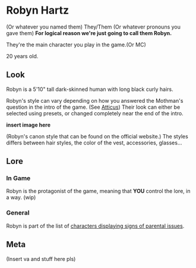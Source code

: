 # Robyn Hartz
(Or whatever you named them)
They/Them (Or whatever pronouns you gave them)
**For logical reason we're just going to call them Robyn.**

They're the main character you play in the game.(Or MC)

20 years old.

## Look
Robyn is a 5'10" tall dark-skinned human with long black curly hairs.

Robyn's style can vary depending on how you answered the Mothman's question in the intro of the game. (See [Atticus](./Atticus.md#)) Their look can either be selected using presets, or changed completely near the end of the intro.


**insert image here**

(Robyn's canon style that can be found on the official website.)
The styles differs between hair styles, the color of the vest, accessories, glasses...

## Lore
### In Game
Robyn is the protagonist of the game, meaning that **YOU** control the lore, in a way.
(wip)

### General 

Robyn is part of the list of [characters displaying signs of parental issues](../Story/Silly/parent-issues.md#Robyn).

## Meta
(Insert va and stuff here pls)